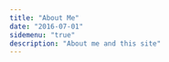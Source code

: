 ```yaml
---
title: "About Me"
date: "2016-07-01"
sidemenu: "true"
description: "About me and this site"
---
```

